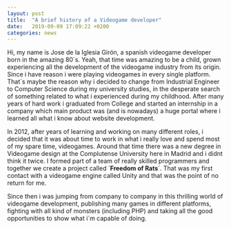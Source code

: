 ```yaml
---
layout: post
title:  "A brief history of a Videogame developer"
date:   2019-09-09 17:09:22 +0200
categories: news
---
```


Hi, my name is Jose de la Iglesia Girón, a spanish videogame developer born in the amazing 80`s. Yeah, that time was amazing to be a child, grown experiencing all the development of the videogame industry from its origin.
Since i have reason i were playing videogames in every single platform. That´s maybe the reason why i decided to change from Industrial Engineer to Computer Science during my university studies, in the desperate search
of something related to what i experienced during my childhood. After many years of hard work i graduated from College and started an internship in a company which main product was (and is nowadays) a huge portal where 
i learned all what i know about website development.

In 2012, after years of learning and working on many different roles, i decided that it was about time to work in what i really love and spend most of my spare time, videogames. Around that time there was a new degree 
in Videogame design at the Complutense University here in Madrid and i didnt think it twice. I formed part of a team of really skilled programmers and together we create a project called ´**Freedom of Rats**´. That was
my first contact with a videogame engine called Unity and that was the point of no return for me.

Since then i was jumping from company to company in this thrilling world of videogame development, publishing many games in different platforms, fighting with all kind of monsters (including PHP) and taking all the 
good opportunities to show what i´m capable of doing. 

